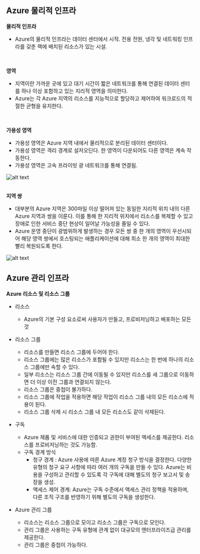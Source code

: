 ## Azure 물리적 인프라

**물리적 인프라**
- Azure의 물리적 인프라는 데이터 센터에서 시작. 전용 전원, 냉각 및 네트워킹 인프라를 갖춘 랙에 배치된 리소스가 있는 시설.
<br/>

**영역**
- 지역이란 가까운 곳에 있고 대기 시간이 짧은 네트워크를 통해 연결된 데이터 센터를 하나 이상 포함하고 있는 지리적 영역을 의미한다.
- Azure는 각 Azure 지역의 리소스를 지능적으로 할당하고 제어하여 워크로드의 적절한 균형을 유지한다.
<br/>

**가용성 영역**
- 가용성 영역은 Azure 지역 내에서 물리적으로 분리된 데이터 센터이다.
- 가용성 영역은 격리 경계로 설저오딘다. 한 영역이 다운되어도 다른 영역은 계속 작동한다.
- 가용성 영역은 고속 프라이빗 광 네트워크를 통해 연결됨.

![alt text](https://learn.microsoft.com/ko-kr/training/wwl-azure/describe-core-architectural-components-of-azure/media/availability-zones-c22f95a3.png)
<br/><br/>

**지역 쌍**
- 대부분의 Azure 지역은 300마일 이상 떨어져 있는 동일한 지리적 위치 내의 다른 Azure 지역과 쌍을 이룬다. 이를 통해 한 지리적 위치에서 리소스를 복제할 수 있고 장애로 인한 서비스 중단 현상이 일어날 가능성을 줄일 수 있다.
- Azure 운영 중단이 광범위하게 발생하는 경우 모든 쌍 중 한 개의 영역이 우선시되어 해당 영역 쌍에서 호스팅되는 애플리케이션에 대해 최소 한 개의 영역이 최대한 빨리 복원되도록 한다.

![alt text](https://learn.microsoft.com/ko-kr/training/wwl-azure/describe-core-architectural-components-of-azure/media/region-pairs-7c495a33.png)
<br>

## Azure 관리 인프라
**Azure 리소스 및 리소스 그룹**
- 리소스
  - Azure의 기본 구성 요소로써 사용자가 만들고, 프로비저닝하고 배포하는 모든 것
    
- 리소스 그룹
  - 리소스를 만들면 리소스 그룹에 두어야 한다.
  - 리소스 그룹에는 많은 리소스가 포함될 수 있지만 리소스는 한 번에 하나의 리소스 그룹에만 속할 수 있다.
  - 일부 리소스는 리소스 그룹 간에 이동될 수 있지만 리소스를 새 그룹으로 이동하면 더 이상 이전 그룹과 연결되지 않는다.
  - 리소스 그룹은 중첩이 불가하다.
  - 리소스 그룹에 작업을 적용하면 해당 작업이 리소스 그룹 내의 모든 리소스에 적용이 된다.
  - 리소스 그룹 삭제 시 리소스 그룹 내 모든 리소스도 같이 삭제된다.

- 구독
  - Azure 제품 및 서비스에 대한 인증되고 권한이 부여된 액세스를 제공한다. 리소스를 프로비저닝하는 것도 가능함.
  - 구독 경계 방식
    - 청구 경계 : Azure 사용에 따른 Azure 계정 청구 방식을 결정한다. 다양한 유형의 청구 요구 사항에 따라 여러 개의 구독을 만들 수 있다. Azure는 비용을 구성하고 관리할 수 있도록 각 구독에 대해 별도의 청구 보고서 및 송장을 생성.
    - 액세스 제어 경계: Azure는 구독 수준에서 액세스 관리 정책을 적용하며, 다른 조직 구조를 반영하기 위해 별도의 구독을 생성한다.

- Azure 관리 그룹
  - 리소스는 리소스 그룹으로 모이고 리소스 그룹은 구독으로 모인다.
  - 관리 그룹은 사용하는 구독 유형에 관계 없이 대규모의 엔터프라이즈급 관리를 제공한다.
  - 관리 그룹은 중첩이 가능하다.

